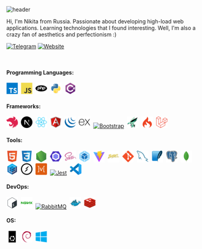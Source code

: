 ![header](https://capsule-render.vercel.app/api?type=waving&color=gradient&height=228&section=header&text=console.log(%27Hello%20World!%27)&fontSize=26&animation=fadeIn&fontAlignY=31&fontAlign=45&desc=Im%20glad%20to%20welcome%20you,%20${username}&descAlignY=42&descAlign=56)

Hi, I'm Nikita from Russia. Passionate about developing high-load web applications. Learning technologies that I found interesting. Well, I'm also a crazy fan of aesthetics and perfectionism :)

[![Telegram](https://img.shields.io/badge/Telegram-blue?style=flat-square&logo=Telegram)](https://t.me/destykarpov) [![Website](https://img.shields.io/badge/Website-ED760E?style=flat-square&logo=About.me)](https://destyk.ru)

<br />

#### Programming Languages:
<div>
    <a href="https://www.typescriptlang.org/" target="_blank"><img src="https://github.com/devicons/devicon/blob/master/icons/typescript/typescript-original.svg" title="Typescript" alt="Typescript" width="30" height="30" /></a>&nbsp
    <a href="https://www.javascript.com/" target="_blank"><img src="https://github.com/devicons/devicon/blob/master/icons/javascript/javascript-original.svg" title="Javascript" alt="Javascript" width="30" height="30" /></a>&nbsp
    <a href="https://www.php.net/" target="_blank"><img src="https://github.com/devicons/devicon/blob/master/icons/php/php-plain.svg" title="PHP" alt="PHP" width="30" height="30" /></a>&nbsp
    <a href="https://www.python.org/" target="_blank"><img src="https://github.com/devicons/devicon/blob/master/icons/python/python-original.svg" title="Python" alt="Python" width="30" height="30" /></a>&nbsp
    <a href="https://dotnet.microsoft.com/en-us/languages/csharp" target="_blank"><img src="https://github.com/devicons/devicon/blob/master/icons/csharp/csharp-original.svg" title="C#" alt="C#" width="30" height="30" /></a>&nbsp
</div>

#### Frameworks:
<div>
    <a href="https://nestjs.com/" target="_blank"><img src="https://github.com/devicons/devicon/blob/master/icons/nestjs/nestjs-original.svg" title="Nest TS/JS" alt="Nest TS/JS" width="30" height="30" /></a>&nbsp
    <a href="https://nextjs.org/" target="_blank"><img src="https://github.com/devicons/devicon/blob/master/icons/nextjs/nextjs-original.svg" title="Next TS/JS" alt="Next TS/JS" width="30" height="30" /></a>&nbsp
    <a href="https://reactjs.org/" target="_blank"><img src="https://github.com/devicons/devicon/blob/master/icons/react/react-original.svg" title="React TS/JS" alt="React TS/JS" width="30" height="30" /></a>&nbsp
    <a href="https://angular.io/" target="_blank"><img src="https://github.com/devicons/devicon/blob/master/icons/angularjs/angularjs-original.svg" title="Angular" alt="Angular" width="30" height="30" /></a>&nbsp
    <a href="https://jquery.com/" target="_blank"><img src="https://github.com/devicons/devicon/blob/master/icons/jquery/jquery-original.svg" title="JQuery" alt="JQuery" width="30" height="30" /></a>&nbsp
    <a href="https://expressjs.com/" target="_blank"><img src="https://github.com/devicons/devicon/blob/master/icons/express/express-original.svg" title="Express JS" alt="Express JS" width="30" height="30" /></a>&nbsp
    <a href="https://getbootstrap.com/docs/3.4/javascript/" target="_blank"><img src="https://profilinator.rishav.dev/skills-assets/bootstrap-plain.svg" title="Bootstrap" alt="Bootstrap" width="30" height="30" /></a>&nbsp
    <a href="https://phalcon.io/" target="_blank"><img src="https://github.com/devicons/devicon/blob/master/icons/phalcon/phalcon-original.svg" title="PHP Phalcon" alt="PHP Phalcon" width="30" height="30" /></a>&nbsp
    <a href="https://codeigniter.com/" target="_blank"><img src="https://github.com/devicons/devicon/blob/master/icons/codeigniter/codeigniter-plain.svg" title="PHP CodeIgniter" alt="PHP CodeIgniter" width="30" height="30" /></a>&nbsp
    <a href="https://laravel.com/" target="_blank"><img src="https://github.com/devicons/devicon/blob/master/icons/laravel/laravel-original.svg" title="PHP Laravel" alt="PHP Laravel" width="30" height="30" /></a>&nbsp
</div>

#### Tools:
<div>
    <a href="https://html.com/html5/" target="_blank"><img src="https://github.com/devicons/devicon/blob/master/icons/html5/html5-original.svg" title="HTML5" alt="HTML5" width="30" height="30" /></a>&nbsp
    <a href="https://developer.mozilla.org/en-US/docs/Web/CSS" target="_blank"><img src="https://github.com/devicons/devicon/blob/master/icons/css3/css3-original.svg" title="CSS" alt="CSS" width="30" height="30" /></a>&nbsp
    <a href="https://nodejs.org" target="_blank"><img src="https://github.com/devicons/devicon/blob/master/icons/nodejs/nodejs-original.svg" title="Node.js" alt="Node.js" width="30" height="30" /></a>&nbsp
    <a href="https://eslint.org" target="_blank"><img src="https://github.com/devicons/devicon/blob/master/icons/eslint/eslint-original.svg" title="ESLint" alt="ESLint" width="30" height="30" /></a>&nbsp;
    <a href="https://sass-lang.com" target="_blank"><img src="https://github.com/devicons/devicon/blob/master/icons/sass/sass-original.svg" title="SASS/SCSS" alt="SASS/SCSS" width="30" height="30" /></a>&nbsp;
    <a href="https://webpack.js.org" target="_blank"><img src="https://github.com/devicons/devicon/blob/master/icons/webpack/webpack-original.svg" title="Webpack" alt="Webpack" width="30" height="30" /></a>&nbsp;
    <a href="https://vitejs.dev" target="_blank"><img src="https://github.com/devicons/devicon/blob/master/icons/vitejs/vitejs-original.svg" title="ViteJS" alt="ViteJS" width="30" height="30" /></a>&nbsp;
    <a href="https://babeljs.io" target="_blank"><img src="https://github.com/devicons/devicon/blob/master/icons/babel/babel-original.svg" title="Babel" alt="Babel" width="30" height="30" /></a>&nbsp;
    <a href="https://git-scm.com" target="_blank"><img src="https://github.com/devicons/devicon/blob/master/icons/git/git-original.svg" title="Git" alt="Git" width="30" height="30" /></a>&nbsp
    <a href="https://mysql.com" target="_blank"><img src="https://github.com/devicons/devicon/blob/master/icons/mysql/mysql-original.svg" title="MySQL" alt="MySQL" width="30" height="30" /></a>&nbsp
    <a href="https://www.sqlite.org/" target="_blank"><img src="https://github.com/devicons/devicon/blob/master/icons/sqlite/sqlite-original.svg" title="SQLite" alt="SQLite" width="30" height="30" /></a>&nbsp
    <a href="https://postgresql.com" target="_blank"><img src="https://github.com/devicons/devicon/blob/master/icons/postgresql/postgresql-original.svg" title="PostgreSQL" alt="PostgreSQL" width="30" height="30" /></a>&nbsp
    <a href="https://mongodb.com" target="_blank"><img src="https://github.com/devicons/devicon/blob/master/icons/mongodb/mongodb-original.svg" title="mongodb" alt="mongodb" width="30" height="30" /></a>&nbsp
    <a href="https://sequelize.org" target="_blank"><img src="https://github.com/devicons/devicon/blob/master/icons/sequelize/sequelize-original.svg" title="Sequelize" alt="Sequelize" width="30" height="30" /></a>&nbsp
    <a href="https://socket.io" target="_blank"><img src="https://github.com/devicons/devicon/blob/master/icons/socketio/socketio-original.svg" title="Socket.IO" alt="Socket.IO" width="30" height="30" /></a>&nbsp
    <a href="https://mobx.js.org" target="_blank"><img src="https://github.com/devicons/devicon/blob/master/icons/mobx/mobx-plain.svg" title="MobX" alt="MobX" width="30" height="30" /></a>&nbsp
    <a href="https://www.jestjs.io/" target="_blank"><img src="https://profilinator.rishav.dev/skills-assets/jest.svg" title="Jest" alt="Jest" width="30" height="30" /></a>&nbsp
    <a href="https://code.visualstudio.com" target="_blank"><img src="https://github.com/devicons/devicon/blob/master/icons/vscode/vscode-original.svg" title="VSCode" alt="VSCode" width="30" height="30" /></a>&nbsp
</div>

#### DevOps:
<div>
    <a href="https://www.gnu.org/software/bash/manual/bash.html" target="_blank"><img src="https://github.com/devicons/devicon/blob/master/icons/bash/bash-original.svg" title="Bash" alt="Bash" width="30" height="30" /></a>&nbsp
    <a href="https://nginx.org" target="_blank"><img src="https://github.com/devicons/devicon/blob/master/icons/nginx/nginx-original.svg" title="Nginx" alt="Nginx" width="30" height="30" /></a>&nbsp
    <a href="https://www.rabbitmq.com/" target="_blank"><img src="https://profilinator.rishav.dev/skills-assets/rabbitmq-icon.svg" title="RabbitMQ" alt="RabbitMQ" width="30" height="30" /></a>&nbsp
    <a href="https://docker.com" target="_blank"><img src="https://github.com/devicons/devicon/blob/master/icons/docker/docker-original.svg" title="Docker" alt="Docker" width="30" height="30" /></a>&nbsp
    <a href="https://redis.io" target="_blank"><img src="https://github.com/devicons/devicon/blob/master/icons/redis/redis-original.svg" title="Redis" alt="Redis" width="30" height="30" /></a>&nbsp
</div>

#### OS:
<div>
    <a href="https://ubuntu.com" target="_blank"><img src="https://github.com/devicons/devicon/blob/master/icons/ubuntu/ubuntu-plain.svg" title="Ubuntu" alt="Ubuntu" width="30" height="30" /></a>&nbsp
    <a href="https://debian.org" target="_blank"><img src="https://github.com/devicons/devicon/blob/master/icons/debian/debian-original.svg" title="Debian" alt="Debian" width="30" height="30" /></a>&nbsp
    <a href="https://windows.microsoft.com" target="_blank"><img src="https://github.com/devicons/devicon/blob/master/icons/windows8/windows8-original.svg" title="Windows" alt="Windows" width="30" height="30" /></a>&nbsp
</div>
